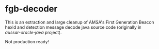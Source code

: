 # fgb-decoder

This is an extraction and large cleanup of AMSA's First Generation Beacon hexId and detection message decode java source code (originally in *aussar-oracle-java* project). 

Not production ready!


